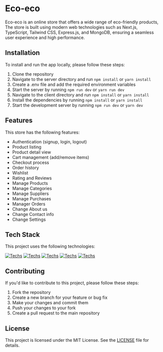 # Eco-eco

Eco-eco is an online store that offers a wide range of eco-friendly products, The store is built using modern web technologies such as Next.js, TypeScript, Tailwind CSS, Express.js, and MongoDB, ensuring a seamless user experience and high performance.

## Installation

To install and run the app locally, please follow these steps:

1. Clone the repository
1. Navigate to the server directory and run `npm install` or `yarn install`
1. Create a .env file and add the required environment variables
1. Start the server by running `npm run dev` or `yarn run dev`
1. Navigate to the client directory and run `npm install` or `yarn install`
1. Install the dependencies by running `npm install` or `yarn install`
1. Start the development server by running `npm run dev` or `yarn dev`

## Features

This store has the following features:

- Authentication (signup, login, logout)
- Product listing
- Product detail view
- Cart management (add/remove items)
- Checkout process
- Order history
- Wishlist
- Rating and Reviews
- Manage Products
- Manage Categories
- Manage Suppliers
- Manage Purchases
- Manager Orders
- Change About us 
- Change Contact info
- Change Settings

## Tech Stack

This project uses the following technologies:

[![Techs](https://skillicons.dev/icons?i=ts)](https://www.typescriptlang.org/docs/)
[![Techs](https://skillicons.dev/icons?i=nextjs)](https://nextjs.org/docs)
[![Techs](https://skillicons.dev/icons?i=express)](https://expressjs.com/)
[![Techs](https://skillicons.dev/icons?i=tailwindcss)](https://tailwindcss.com/docs)
[![Techs](https://skillicons.dev/icons?i=mongodb)](https://www.mongodb.com/docs/)

## Contributing

If you'd like to contribute to this project, please follow these steps:

1. Fork the repository
2. Create a new branch for your feature or bug fix
3. Make your changes and commit them
4. Push your changes to your fork
5. Create a pull request to the main repository

## License

This project is licensed under the MIT License. See the [LICENSE](LICENSE) file for details.
